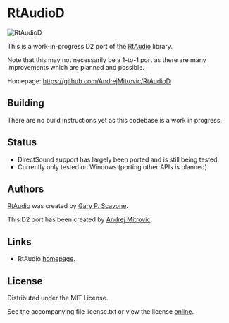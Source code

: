 # RtAudioD

![RtAudioD](https://raw.github.com/AndrejMitrovic/rtaudiod/master/screenshots/work_in_progress.png)

This is a work-in-progress D2 port of the [RtAudio] library.

Note that this may not necessarily be a 1-to-1 port as there are many improvements which are planned and possible.

Homepage: https://github.com/AndrejMitrovic/RtAudioD

[RtAudio]: http://www.music.mcgill.ca/~gary/rtaudio/

## Building

There are no build instructions yet as this codebase is a work in progress.

## Status

- DirectSound support has largely been ported and is still being tested.
- Currently only tested on Windows (porting other APIs is planned)

## Authors

[RtAudio] was created by [Gary P. Scavone].

This D2 port has been created by [Andrej Mitrovic].

[RtAudio]: http://www.music.mcgill.ca/~gary/rtaudio/
[Gary P. Scavone]: http://www.music.mcgill.ca/~gary/
[Andrej Mitrovic]: https://github.com/AndrejMitrovic

## Links

- RtAudio [homepage](http://www.music.mcgill.ca/~gary/rtaudio/).

## License

Distributed under the MIT License.

See the accompanying file license.txt or view the license [online](https://www.music.mcgill.ca/~gary/rtaudio/license.html).
